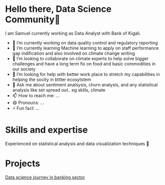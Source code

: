 # Hello there, Data Science Community👋
I am Samuel currently working as Data Analyst with Bank of Kigali.

- 🔭 I’m currently working on data quality control and regulatory reporting
- 🌱 I’m currently learning Machine learning to apply on staff performance gap indification and also involved on climate change writing
- 👯 I’m looking to collaborate on climate experts to help solve bigger challenges and have a long term fix on food and basic commodities in our society
- 🤔 I’m looking for help with better work place to stretch my capabilities in helping the socity in bttter ecosytstem
- 💬 Ask me about sentiment analsysis, churn analysis, and any statistical analysis like set spread out.. eg skills, climate
- 📫 How to reach me: ...
- 😄 Pronouns: ...
- ⚡ Fun fact: ...

# Skills and expertise

Experienced on statistical analysis and data visualization techniques 🤔



# Projects

[Data science journey in banking sector](https://careers.un.org/lbw/jobdetail.aspx?id=174052&Lang=en-US)
